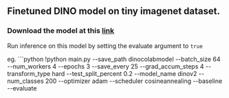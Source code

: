 ## Finetuned DINO model on tiny imagenet dataset.

### Download the model at this [link](https://drive.google.com/file/d/1-5hhFMxgxjhVfs4Y-aLoYR1dWxKnU8eT/view?usp=sharing)

Run inference on this model by setting the evaluate argument to `true`

eg. ```python 
!python main.py --save_path dinocolabmodel --batch_size 64 --num_workers 4 --epochs 3 --save_every 25 --grad_accum_steps 4 --transform_type hard --test_split_percent 0.2 --model_name dinov2 --num_classes 200 --optimizer adam --scheduler cosineannealing --baseline --evaluate

```
